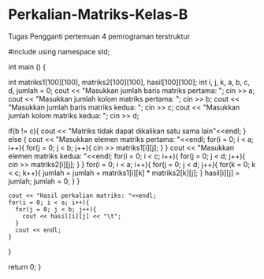 # Perkalian-Matriks-Kelas-B
Tugas Pengganti pertemuan 4 pemrograman terstruktur

#include <iostream>
  using namespace std;
  
  
int main () {

int matriks1[100][100], matriks2[100][100], hasil[100][100];
  int i, j, k, a, b, c, d, jumlah = 0;
  cout << "Masukkan jumlah baris matriks pertama: ";
  cin >> a;
  cout << "Masukkan jumlah kolom matriks pertama: ";
  cin >> b;
  cout << "Masukkan jumlah baris matriks kedua: ";
  cin >> c;
  cout << "Masukkan jumlah kolom matriks kedua: ";
  cin >> d;

  if(b != c){
    cout << "Matriks tidak dapat dikalikan satu sama lain"<<endl;
  } else {
    cout << "Masukkan elemen matriks pertama: "<<endl;
    for(i = 0; i < a; i++){
      for(j = 0; j < b; j++){
        cin >> matriks1[i][j];
      }
    }
cout << "Masukkan elemen matriks kedua: "<<endl;
    for(i = 0; i < c; i++){
      for(j = 0; j < d; j++){
        cin >> matriks2[i][j];
      }
    }
    for(i = 0; i < a; i++){
      for(j = 0; j < d; j++){
        for(k = 0; k < c; k++){
        jumlah = jumlah + matriks1[i][k] * matriks2[k][j];
        }
        hasil[i][j] = jumlah;
        jumlah = 0;
      }
    }

    cout << "Hasil perkalian matriks: "<<endl;
    for(i = 0; i < a; i++){
      for(j = 0; j < b; j++){
        cout << hasil[i][j] << "\t";
      }
      cout << endl;
    }

  }

  return 0;
}
